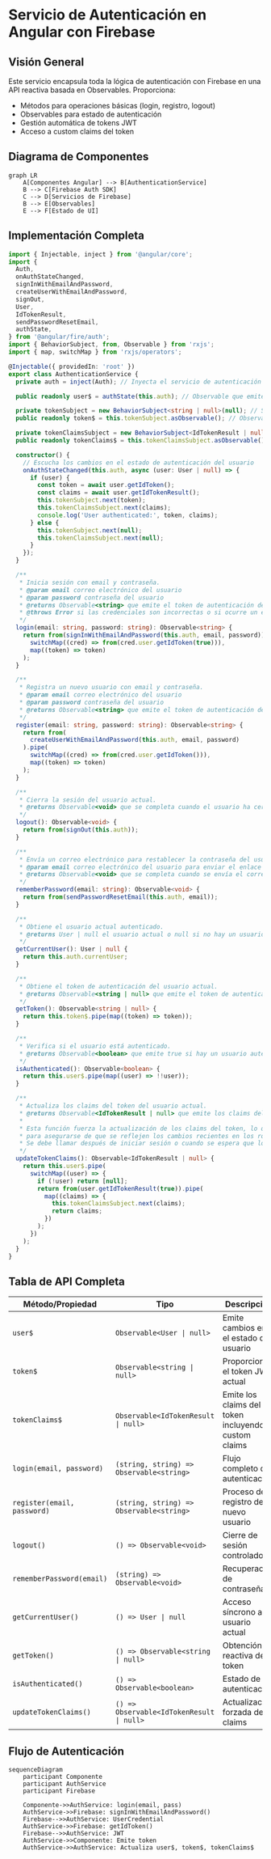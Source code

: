 # Servicio de Autenticación en Angular con Firebase

## Visión General

Este servicio encapsula toda la lógica de autenticación con Firebase en una API reactiva basada en Observables. Proporciona:

- Métodos para operaciones básicas (login, registro, logout)
- Observables para estado de autenticación
- Gestión automática de tokens JWT
- Acceso a custom claims del token

## Diagrama de Componentes

```mermaid
graph LR
    A[Componentes Angular] --> B[AuthenticationService]
    B --> C[Firebase Auth SDK]
    C --> D[Servicios de Firebase]
    B --> E[Observables]
    E --> F[Estado de UI]
```

## Implementación Completa

```ts
import { Injectable, inject } from '@angular/core';
import {
  Auth,
  onAuthStateChanged,
  signInWithEmailAndPassword,
  createUserWithEmailAndPassword,
  signOut,
  User,
  IdTokenResult,
  sendPasswordResetEmail,
  authState,
} from '@angular/fire/auth';
import { BehaviorSubject, from, Observable } from 'rxjs';
import { map, switchMap } from 'rxjs/operators';

@Injectable({ providedIn: 'root' })
export class AuthenticationService {
  private auth = inject(Auth); // Inyecta el servicio de autenticación de Firebase

  public readonly user$ = authState(this.auth); // Observable que emite el estado del usuario autenticado

  private tokenSubject = new BehaviorSubject<string | null>(null); // Subject para almacenar el token de autenticación
  public readonly token$ = this.tokenSubject.asObservable(); // Observable que emite el token de autenticación

  private tokenClaimsSubject = new BehaviorSubject<IdTokenResult | null>(null); // Subject para almacenar los claims del token
  public readonly tokenClaims$ = this.tokenClaimsSubject.asObservable(); // Observable que emite los claims del token

  constructor() {
    // Escucha los cambios en el estado de autenticación del usuario
    onAuthStateChanged(this.auth, async (user: User | null) => {
      if (user) {
        const token = await user.getIdToken();
        const claims = await user.getIdTokenResult();
        this.tokenSubject.next(token);
        this.tokenClaimsSubject.next(claims);
        console.log('User authenticated:', token, claims);
      } else {
        this.tokenSubject.next(null);
        this.tokenClaimsSubject.next(null);
      }
    });
  }

  /**
   * Inicia sesión con email y contraseña.
   * @param email correo electrónico del usuario
   * @param password contraseña del usuario
   * @returns Observable<string> que emite el token de autenticación del usuario
   * @throws Error si las credenciales son incorrectas o si ocurre un error de red
   */
  login(email: string, password: string): Observable<string> {
    return from(signInWithEmailAndPassword(this.auth, email, password)).pipe(
      switchMap((cred) => from(cred.user.getIdToken(true))),
      map((token) => token)
    );
  }

  /**
   * Registra un nuevo usuario con email y contraseña.
   * @param email correo electrónico del usuario
   * @param password contraseña del usuario
   * @returns Observable<string> que emite el token de autenticación del nuevo usuario
   */
  register(email: string, password: string): Observable<string> {
    return from(
      createUserWithEmailAndPassword(this.auth, email, password)
    ).pipe(
      switchMap((cred) => from(cred.user.getIdToken())),
      map((token) => token)
    );
  }

  /**
   * Cierra la sesión del usuario actual.
   * @returns Observable<void> que se completa cuando el usuario ha cerrado sesión
   */
  logout(): Observable<void> {
    return from(signOut(this.auth));
  }

  /**
   * Envía un correo electrónico para restablecer la contraseña del usuario.
   * @param email correo electrónico del usuario para enviar el enlace de restablecimiento de contraseña
   * @returns Observable<void> que se completa cuando se envía el correo electrónico
   */
  rememberPassword(email: string): Observable<void> {
    return from(sendPasswordResetEmail(this.auth, email));
  }

  /**
   * Obtiene el usuario actual autenticado.
   * @returns User | null el usuario actual o null si no hay un usuario autenticado
   */
  getCurrentUser(): User | null {
    return this.auth.currentUser;
  }

  /**
   * Obtiene el token de autenticación del usuario actual.
   * @returns Observable<string | null> que emite el token de autenticación o null si no hay un usuario autenticado
   */
  getToken(): Observable<string | null> {
    return this.token$.pipe(map((token) => token));
  }

  /**
   * Verifica si el usuario está autenticado.
   * @returns Observable<boolean> que emite true si hay un usuario autenticado, false en caso contrario
   */
  isAuthenticated(): Observable<boolean> {
    return this.user$.pipe(map((user) => !!user));
  }

  /**
   * Actualiza los claims del token del usuario actual.
   * @returns Observable<IdTokenResult | null> que emite los claims del token actualizado o null si no hay un usuario autenticado
   *
   * Esta función fuerza la actualización de los claims del token, lo que puede ser útil
   * para asegurarse de que se reflejen los cambios recientes en los roles o permisos del usuario.
   * Se debe llamar después de iniciar sesión o cuando se espera que los claims hayan cambiado.
   */
  updateTokenClaims(): Observable<IdTokenResult | null> {
    return this.user$.pipe(
      switchMap((user) => {
        if (!user) return [null];
        return from(user.getIdTokenResult(true)).pipe(
          map((claims) => {
            this.tokenClaimsSubject.next(claims);
            return claims;
          })
        );
      })
    );
  }
}
```

## Tabla de API Completa

| Método/Propiedad          | Tipo                           | Descripción |
|---------------------------|--------------------------------|-------------|
| `user$`                   | `Observable<User \| null>`     | Emite cambios en el estado del usuario |
| `token$`                  | `Observable<string \| null>`   | Proporciona el token JWT actual |
| `tokenClaims$`            | `Observable<IdTokenResult \| null>` | Emite los claims del token incluyendo custom claims |
| `login(email, password)`  | `(string, string) => Observable<string>` | Flujo completo de autenticación |
| `register(email, password)` | `(string, string) => Observable<string>` | Proceso de registro de nuevo usuario |
| `logout()`                | `() => Observable<void>`       | Cierre de sesión controlado |
| `rememberPassword(email)` | `(string) => Observable<void>` | Recuperación de contraseña |
| `getCurrentUser()`        | `() => User \| null`           | Acceso síncrono al usuario actual |
| `getToken()`              | `() => Observable<string \| null>` | Obtención reactiva del token |
| `isAuthenticated()`       | `() => Observable<boolean>`    | Estado de autenticación |
| `updateTokenClaims()`     | `() => Observable<IdTokenResult \| null>` | Actualización forzada de claims |

## Flujo de Autenticación

```mermaid
sequenceDiagram
    participant Componente
    participant AuthService
    participant Firebase
    
    Componente->>AuthService: login(email, pass)
    AuthService->>Firebase: signInWithEmailAndPassword()
    Firebase-->>AuthService: UserCredential
    AuthService->>Firebase: getIdToken()
    Firebase-->>AuthService: JWT
    AuthService->>Componente: Emite token
    AuthService->>AuthService: Actualiza user$, token$, tokenClaims$
```

